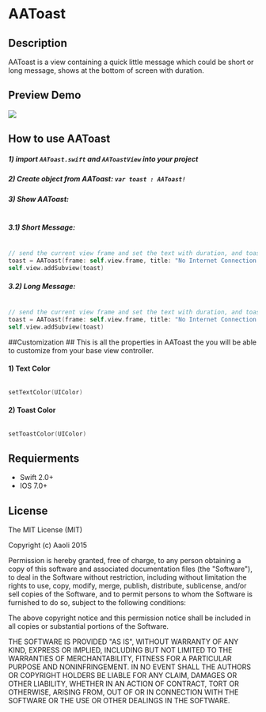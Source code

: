 # AAToast

## Description
AAToast is a view containing a quick little message which could be short or long message, shows at the bottom of screen with duration.

## Preview Demo
<img src="https://lh5.googleusercontent.com/QQETZV-IhhqDfIKf4zD-WcXv4IlzGvlhrtE7Eh9wJMSpQoB92I1RtA=w373-h642-p-b1-c0x00999999">

## How to use AAToast ##
##### 1) import ```AAToast.swift``` and ```AAToastView``` into your project <br/>
##### 2) Create object from AAToast: ```var toast : AAToast!``` <br/>
##### 3) Show AAToast:<br/><br/>     

##### 3.1) Short Message:<br/>

```swift

// send the current view frame and set the text with duration, and toast type is short.
toast = AAToast(frame: self.view.frame, title: "No Internet Connection !!", duration: 3,type: .short)
self.view.addSubview(toast)

```

##### 3.2) Long Message:<br/> 

```swift

// send the current view frame and set the text with duration, and toast type is long.
toast = AAToast(frame: self.view.frame, title: "No Internet Connection !! Please try again later", duration: 3,type: .long)
self.view.addSubview(toast)

```

##Customization ##
This is all the properties in AAToast the you will be able to customize from your base view controller.

#### 1) Text Color<br/>

```swift

setTextColor(UIColor)

```

#### 2) Toast Color<br/>

```swift

setToastColor(UIColor)

```

## Requierments ##

* Swift 2.0+
* IOS 7.0+

## License ##

The MIT License (MIT)

Copyright (c) AaoIi 2015

Permission is hereby granted, free of charge, to any person obtaining a copy of this software and associated documentation files (the "Software"), to deal in the Software without restriction, including without limitation the rights to use, copy, modify, merge, publish, distribute, sublicense, and/or sell copies of the Software, and to permit persons to whom the Software is furnished to do so, subject to the following conditions:

The above copyright notice and this permission notice shall be included in all copies or substantial portions of the Software.

THE SOFTWARE IS PROVIDED "AS IS", WITHOUT WARRANTY OF ANY KIND, EXPRESS OR IMPLIED, INCLUDING BUT NOT LIMITED TO THE WARRANTIES OF MERCHANTABILITY, FITNESS FOR A PARTICULAR PURPOSE AND NONINFRINGEMENT. IN NO EVENT SHALL THE AUTHORS OR COPYRIGHT HOLDERS BE LIABLE FOR ANY CLAIM, DAMAGES OR OTHER LIABILITY, WHETHER IN AN ACTION OF CONTRACT, TORT OR OTHERWISE, ARISING FROM, OUT OF OR IN CONNECTION WITH THE SOFTWARE OR THE USE OR OTHER DEALINGS IN THE SOFTWARE.
